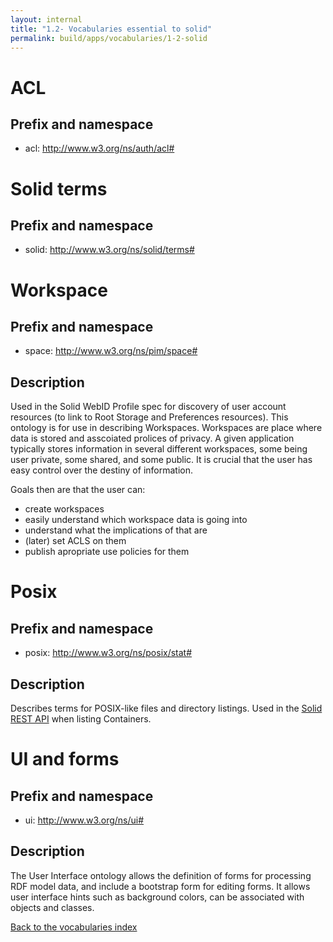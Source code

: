 ```yaml
---
layout: internal
title: "1.2- Vocabularies essential to solid"
permalink: build/apps/vocabularies/1-2-solid
---
```


# <a id="acl"/> ACL

## Prefix and namespace
- acl: http://www.w3.org/ns/auth/acl#

# <a id="terms"/> Solid terms

## Prefix and namespace
- solid: http://www.w3.org/ns/solid/terms#

# <a id="space"/> Workspace

## Prefix and namespace
- space: http://www.w3.org/ns/pim/space#

## Description

Used in the Solid WebID Profile spec for discovery of user account resources (to link to Root Storage and Preferences resources). This ontology is for use in describing Workspaces. Workspaces are place where data is stored and asscoiated prolices of privacy. A given application typically stores information in several different workspaces, some being user private, some shared, and some public. It is crucial that the user has easy control over the destiny of information.

Goals then are that the user can:

- create workspaces
- easily understand which workspace data is going into
- understand what the implications of that are
- (later) set ACLS on them
- publish apropriate use policies for them

# <a id="posix"/> Posix

## Prefix and namespace
- posix: http://www.w3.org/ns/posix/stat#

## Description

Describes terms for POSIX-like files and directory listings. Used in the [Solid REST API](https://github.com/solid/solid-spec#https-rest-api) when listing Containers.

# <a id="ui"/> UI and forms

## Prefix and namespace
- ui: http://www.w3.org/ns/ui#

## Description

The User Interface ontology allows the definition of forms for processing RDF model data, and include a bootstrap form for editing forms. It allows user interface hints such as background colors, can be associated with objects and classes.

[Back to the vocabularies index](1-well-known)
